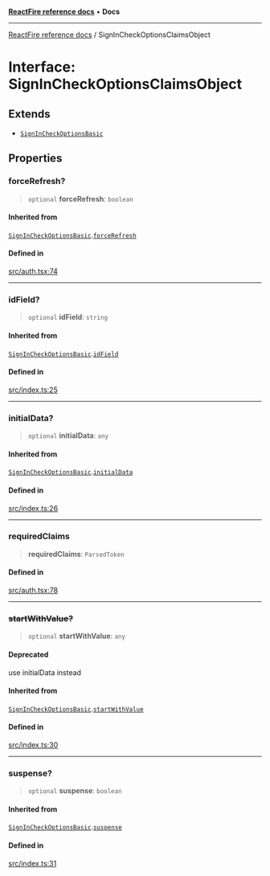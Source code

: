 [**ReactFire reference docs**](../README.md) • **Docs**

***

[ReactFire reference docs](../README.md) / SignInCheckOptionsClaimsObject

# Interface: SignInCheckOptionsClaimsObject

## Extends

- [`SignInCheckOptionsBasic`](SignInCheckOptionsBasic.md)

## Properties

### forceRefresh?

> `optional` **forceRefresh**: `boolean`

#### Inherited from

[`SignInCheckOptionsBasic`](SignInCheckOptionsBasic.md).[`forceRefresh`](SignInCheckOptionsBasic.md#forcerefresh)

#### Defined in

[src/auth.tsx:74](https://github.com/Synapski/reactfire/blob/main/src/auth.tsx#L74)

***

### idField?

> `optional` **idField**: `string`

#### Inherited from

[`SignInCheckOptionsBasic`](SignInCheckOptionsBasic.md).[`idField`](SignInCheckOptionsBasic.md#idfield)

#### Defined in

[src/index.ts:25](https://github.com/Synapski/reactfire/blob/main/src/index.ts#L25)

***

### initialData?

> `optional` **initialData**: `any`

#### Inherited from

[`SignInCheckOptionsBasic`](SignInCheckOptionsBasic.md).[`initialData`](SignInCheckOptionsBasic.md#initialdata)

#### Defined in

[src/index.ts:26](https://github.com/Synapski/reactfire/blob/main/src/index.ts#L26)

***

### requiredClaims

> **requiredClaims**: `ParsedToken`

#### Defined in

[src/auth.tsx:78](https://github.com/Synapski/reactfire/blob/main/src/auth.tsx#L78)

***

### ~~startWithValue?~~

> `optional` **startWithValue**: `any`

#### Deprecated

use initialData instead

#### Inherited from

[`SignInCheckOptionsBasic`](SignInCheckOptionsBasic.md).[`startWithValue`](SignInCheckOptionsBasic.md#startwithvalue)

#### Defined in

[src/index.ts:30](https://github.com/Synapski/reactfire/blob/main/src/index.ts#L30)

***

### suspense?

> `optional` **suspense**: `boolean`

#### Inherited from

[`SignInCheckOptionsBasic`](SignInCheckOptionsBasic.md).[`suspense`](SignInCheckOptionsBasic.md#suspense)

#### Defined in

[src/index.ts:31](https://github.com/Synapski/reactfire/blob/main/src/index.ts#L31)
